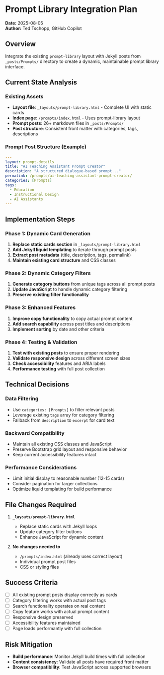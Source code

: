 # Prompt Library Integration Plan

**Date:** 2025-08-05  
**Author:** Ted Tschopp, GitHub Copilot  

## Overview

Integrate the existing `prompt-library` layout with Jekyll posts from `_posts/Prompts/` directory to create a dynamic, maintainable prompt library interface.

## Current State Analysis

### Existing Assets

- **Layout file**: `_layouts/prompt-library.html` - Complete UI with static cards
- **Index page**: `/prompts/index.html` - Uses prompt-library layout  
- **Prompt posts**: 26+ markdown files in `_posts/Prompts/`
- **Post structure**: Consistent front matter with categories, tags, descriptions

### Prompt Post Structure (Example)

```yaml
---
layout: prompt-details
title: "AI Teaching Assistant Prompt Creator"
description: "A structured dialogue-based prompt..."
permalink: /prompts/ai-teaching-assistant-prompt-creator/
categories: [Prompts]
tags: 
  - Education
  - Instructional Design
  - AI Assistants
---
```

## Implementation Steps

### Phase 1: Dynamic Card Generation

1. **Replace static cards section** in `_layouts/prompt-library.html`
2. **Add Jekyll liquid templating** to iterate through prompt posts
3. **Extract post metadata** (title, description, tags, permalink)
4. **Maintain existing card structure** and CSS classes

### Phase 2: Dynamic Category Filters

1. **Generate category buttons** from unique tags across all prompt posts
2. **Update JavaScript** to handle dynamic category filtering
3. **Preserve existing filter functionality**

### Phase 3: Enhanced Features

1. **Improve copy functionality** to copy actual prompt content
2. **Add search capability** across post titles and descriptions
3. **Implement sorting** by date and other criteria

### Phase 4: Testing & Validation

1. **Test with existing posts** to ensure proper rendering
2. **Validate responsive design** across different screen sizes
3. **Check accessibility** features and ARIA labels
4. **Performance testing** with full post collection

## Technical Decisions

### Data Filtering

- Use `categories: [Prompts]` to filter relevant posts
- Leverage existing `tags` array for category filtering
- Fallback from `description` to `excerpt` for card text

### Backward Compatibility

- Maintain all existing CSS classes and JavaScript
- Preserve Bootstrap grid layout and responsive behavior
- Keep current accessibility features intact

### Performance Considerations

- Limit initial display to reasonable number (12-15 cards)
- Consider pagination for larger collections
- Optimize liquid templating for build performance

## File Changes Required

1. **`_layouts/prompt-library.html`**
   - Replace static cards with Jekyll loops
   - Update category filter buttons
   - Enhance JavaScript for dynamic content

2. **No changes needed to**
   - `/prompts/index.html` (already uses correct layout)
   - Individual prompt post files
   - CSS or styling files

## Success Criteria

- [ ] All existing prompt posts display correctly as cards
- [ ] Category filtering works with actual post tags
- [ ] Search functionality operates on real content
- [ ] Copy feature works with actual prompt content
- [ ] Responsive design preserved
- [ ] Accessibility features maintained
- [ ] Page loads performantly with full collection

## Risk Mitigation

- **Build performance**: Monitor Jekyll build times with full collection
- **Content consistency**: Validate all posts have required front matter
- **Browser compatibility**: Test JavaScript across supported browsers
